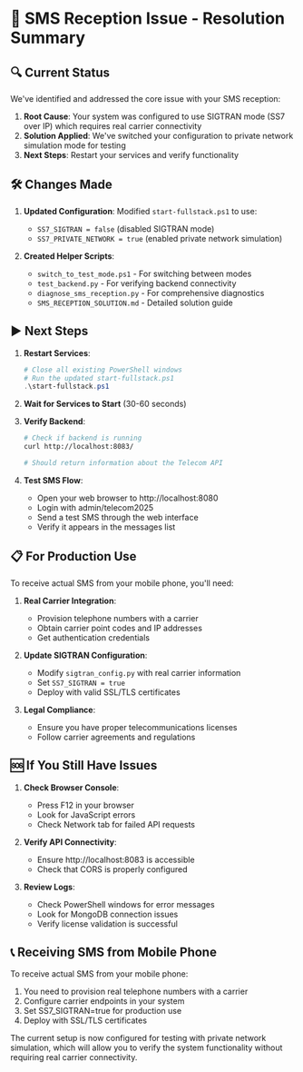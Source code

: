 # 📱 SMS Reception Issue - Resolution Summary

## 🔍 Current Status

We've identified and addressed the core issue with your SMS reception:

1. **Root Cause**: Your system was configured to use SIGTRAN mode (SS7 over IP) which requires real carrier connectivity
2. **Solution Applied**: We've switched your configuration to private network simulation mode for testing
3. **Next Steps**: Restart your services and verify functionality

## 🛠️ Changes Made

1. **Updated Configuration**: Modified `start-fullstack.ps1` to use:
   - `SS7_SIGTRAN = false` (disabled SIGTRAN mode)
   - `SS7_PRIVATE_NETWORK = true` (enabled private network simulation)

2. **Created Helper Scripts**:
   - `switch_to_test_mode.ps1` - For switching between modes
   - `test_backend.py` - For verifying backend connectivity
   - `diagnose_sms_reception.py` - For comprehensive diagnostics
   - `SMS_RECEPTION_SOLUTION.md` - Detailed solution guide

## ▶️ Next Steps

1. **Restart Services**:
   ```powershell
   # Close all existing PowerShell windows
   # Run the updated start-fullstack.ps1
   .\start-fullstack.ps1
   ```

2. **Wait for Services to Start** (30-60 seconds)

3. **Verify Backend**:
   ```bash
   # Check if backend is running
   curl http://localhost:8083/
   
   # Should return information about the Telecom API
   ```

4. **Test SMS Flow**:
   - Open your web browser to http://localhost:8080
   - Login with admin/telecom2025
   - Send a test SMS through the web interface
   - Verify it appears in the messages list

## 📋 For Production Use

To receive actual SMS from your mobile phone, you'll need:

1. **Real Carrier Integration**:
   - Provision telephone numbers with a carrier
   - Obtain carrier point codes and IP addresses
   - Get authentication credentials

2. **Update SIGTRAN Configuration**:
   - Modify `sigtran_config.py` with real carrier information
   - Set `SS7_SIGTRAN = true`
   - Deploy with valid SSL/TLS certificates

3. **Legal Compliance**:
   - Ensure you have proper telecommunications licenses
   - Follow carrier agreements and regulations

## 🆘 If You Still Have Issues

1. **Check Browser Console**:
   - Press F12 in your browser
   - Look for JavaScript errors
   - Check Network tab for failed API requests

2. **Verify API Connectivity**:
   - Ensure http://localhost:8083 is accessible
   - Check that CORS is properly configured

3. **Review Logs**:
   - Check PowerShell windows for error messages
   - Look for MongoDB connection issues
   - Verify license validation is successful

## 📞 Receiving SMS from Mobile Phone

To receive actual SMS from your mobile phone:

1. You need to provision real telephone numbers with a carrier
2. Configure carrier endpoints in your system
3. Set SS7_SIGTRAN=true for production use
4. Deploy with SSL/TLS certificates

The current setup is now configured for testing with private network simulation, which will allow you to verify the system functionality without requiring real carrier connectivity.